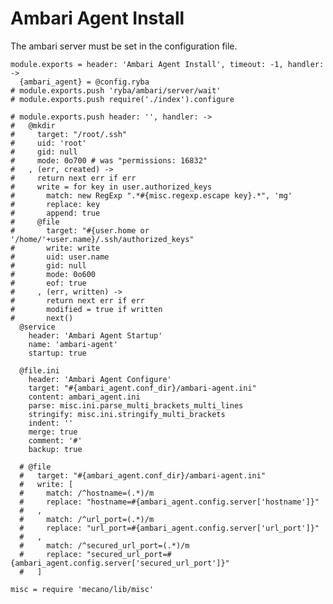 # Ambari Agent Install

The ambari server must be set in the configuration file.

    module.exports = header: 'Ambari Agent Install', timeout: -1, handler: ->
      {ambari_agent} = @config.ryba
    # module.exports.push 'ryba/ambari/server/wait'
    # module.exports.push require('./index').configure

    # module.exports.push header: '', handler: ->
    #   @mkdir 
    #     target: "/root/.ssh"
    #     uid: 'root'
    #     gid: null
    #     mode: 0o700 # was "permissions: 16832"
    #   , (err, created) ->
    #     return next err if err
    #     write = for key in user.authorized_keys
    #       match: new RegExp ".*#{misc.regexp.escape key}.*", 'mg'
    #       replace: key
    #       append: true
    #     @file
    #       target: "#{user.home or '/home/'+user.name}/.ssh/authorized_keys"
    #       write: write
    #       uid: user.name
    #       gid: null
    #       mode: 0o600
    #       eof: true
    #     , (err, written) ->
    #       return next err if err
    #       modified = true if written
    #       next()
      @service
        header: 'Ambari Agent Startup'
        name: 'ambari-agent'
        startup: true

      @file.ini
        header: 'Ambari Agent Configure'
        target: "#{ambari_agent.conf_dir}/ambari-agent.ini"
        content: ambari_agent.ini
        parse: misc.ini.parse_multi_brackets_multi_lines
        stringify: misc.ini.stringify_multi_brackets
        indent: ''
        merge: true
        comment: '#'
        backup: true

      # @file
      #   target: "#{ambari_agent.conf_dir}/ambari-agent.ini"
      #   write: [
      #     match: /^hostname=(.*)/m
      #     replace: "hostname=#{ambari_agent.config.server['hostname']}"
      #   ,
      #     match: /^url_port=(.*)/m
      #     replace: "url_port=#{ambari_agent.config.server['url_port']}"
      #   ,
      #     match: /^secured_url_port=(.*)/m
      #     replace: "secured_url_port=#{ambari_agent.config.server['secured_url_port']}"
      #   ]

    misc = require 'mecano/lib/misc'
